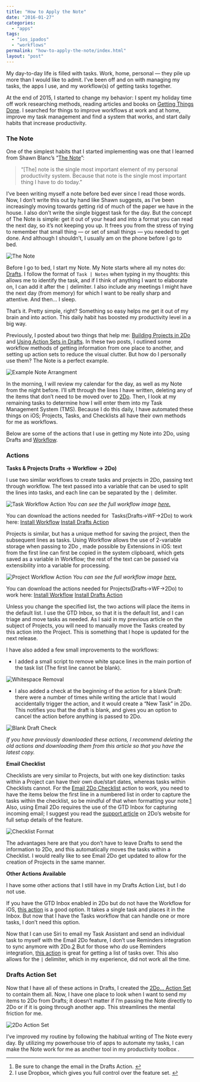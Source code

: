 ```yaml
---
title: "How to Apply the Note"
date: "2016-01-27"
categories: 
  - "apps"
tags: 
  - "ios_ipados"
  - "workflows"
permalink: "how-to-apply-the-note/index.html"
layout: "post"
---
```


My day-to-day life is filled with tasks. Work, home, personal — they pile up more than I would like to admit. I’ve been off and on with managing my tasks, the apps I use, and my workflow(s) of getting tasks together.

At the end of 2015, I started to change my behavior: I spent my holiday time off work researching methods, reading articles and books on [Getting Things Done](http://www.amazon.com/gp/product/0143126563/ref=as_li_tl?ie=UTF8&camp=1789&creative=390957&creativeASIN=0143126563&linkCode=as2&tag=nahumck-20&linkId=DL5BU3TGRAWWOOMR). I searched for things to improve workflows at work and at home, improve my task management and find a system that works, and start daily habits that increase productivity.

### The Note

One of the simplest habits that I started implementing was one that I learned from Shawn Blanc’s “[The Note](https://shawnblanc.net/2015/06/the-note/)”:

> “\[The\] note is the single most important element of my personal productivity system. Because that note is the single most important thing I have to do today.”

I’ve been writing myself a note before bed ever since I read those words. Now, I don’t write this out by hand like Shawn suggests, as I’ve been increasingly moving towards getting rid of much of the paper we have in the house. I also don’t write the single biggest task for the day. But the concept of The Note is simple: get it out of your head and into a format you can read the next day, so it’s not keeping you up. It frees you from the stress of trying to remember that small thing — or set of small things — you needed to get done. And although I shouldn’t, I usually am on the phone before I go to bed.

![The Note](images/Example-Note.png)

Before I go to bed, I start my Note. My Note starts where all my notes do: [Drafts](https://geo.itunes.apple.com/us/app/drafts-4-quickly-capture-notes/id905337691?mt=8&at=1001l4VZ&ct=nahumck_me). I follow the format of `Task | Notes` when typing in my thoughts: this allows me to identify the task, and if I think of anything I want to elaborate on, I can add it after the `|` delimiter. I also include any meetings I might have the next day (from memory) for which I want to be really sharp and attentive. And then… I sleep.

That’s it. Pretty simple, right? Something so easy helps me get it out of my brain and into action. This daily habit has boosted my productivity level in a big way.

Previously, I posted about two things that help me: [Building Projects in 2Do](https://www.nahumck.me/building-projects-2do/) and [Using Action Sets in Drafts](https://www.nahumck.me/using-action-sets-drafts/). In these two posts, I outlined some workflow methods of getting information from one place to another, and setting up action sets to reduce the visual clutter. But how do I personally use them? The Note is a perfect example.

![Example Note Arrangment](images/Example-Note-Arrangement.jpeg)

In the morning, I will review my calendar for the day, as well as my Note from the night before. I’ll sift through the lines I have written, deleting any of the items that don’t need to be moved over to [2Do](https://geo.itunes.apple.com/us/app/2do/id303656546?mt=8&at=1001l4VZ&ct=nahumck_me). Then, I look at my remaining tasks to determine how I will enter them into my Task Management System (TMS). Because I do this daily, I have automated these things on iOS; Projects, Tasks, and Checklists all have their own methods for me as workflows.

Below are some of the actions that I use in getting my Note into 2Do, using Drafts and [Workflow](https://geo.itunes.apple.com/us/app/workflow-powerful-automation/id915249334?mt=8&at=1001l4VZ&ct=nahumck_me).

### Actions

**Tasks & Projects** **Drafts → Workflow → 2Do)**

I use two similar workflows to create tasks and projects in 2Do, passing text through workflow. The text passed into a variable that can be used to split the lines into tasks, and each line can be separated by the `|` delimiter.

![Task Workflow Action](images/Task-Workflow-Action.png) _You can see the full workflow image [here.](https://www.nahumck.me/wp-content/uploads/2016/01/Task-Workflow-Full.png)_

You can download the actions needed for  Tasks(Drafts→WF→2Do) to work here: [Install Workflow](https://workflow.is/workflows/cb0e400ed8404378af7046a4c69d447d) [Install Drafts Action](https://drafts4-actions.agiletortoise.com/a/1fg)

Projects is similar, but has a unique method for saving the project, then the subsequent lines as tasks. Using Workflow allows the use of 2-variable storage when passing to 2Do , made possible by Extensions in iOS: text from the first line can first be copied in the system clipboard, which gets saved as a variable in Workflow; the rest of the text can be passed via extensibility into a variable for processing.

![Project Workflow Action](images/Project-Workflow-Action.png) _You can see the full workflow image [here.](https://www.nahumck.me/wp-content/uploads/2016/01/Project-Workflow-Full.png)_

You can download the actions needed for Projects(Drafts→WF→2Do) to work here: [Install Workflow](https://workflow.is/workflows/14d4027d83654e0499e016272d79fcd9) [Install Drafts Action](https://drafts4-actions.agiletortoise.com/a/1ff)

Unless you change the specified list, the two actions will place the items in the default list. I use the GTD Inbox, so that it is the default list, and I can triage and move tasks as needed. As I said in my previous article on the subject of Projects, you will need to manually move the Tasks created by this action into the Project. This is something that I hope is updated for the next release.

I have also added a few small improvements to the workflows:

- I added a small script to remove white space lines in the main portion of the task list (The first line cannot be blank).

![Whitespace Removal](images/Whitespace-Removal-Script.jpeg)

- I also added a check at the beginning of the action for a blank Draft: there were a number of times while writing the article that I would accidentally trigger the action, and it would create a “New Task” in 2Do. This notifies you that the draft is blank, and gives you an option to cancel the action before anything is passed to 2Do.

![Blank Draft Check](images/Blank-Draft-Script.jpeg)

_If you have previously downloaded these actions, I recommend deleting the old actions and downloading them from this article so that you have the latest copy._

**Email Checklist**

Checklists are very similar to Projects, but with one key distinction: tasks within a Project can have their own due/start dates, whereas tasks within Checklists cannot. For the [Email 2Do Checklist](https://drafts4-actions.agiletortoise.com/a/1f4) action to work, you need to have the items below the first line in a numbered list in order to capture the tasks within the checklist, so be mindful of that when formatting your note.[1](#fn-1 "see footnote") Also, using Email 2Do requires the use of the GTD Inbox for capturing incoming email; I suggest you read the [support article](http://www.2doapp.com/kb/article/learn-how-to-capture-emails-as-tasks.html) on 2Do’s website for full setup details of the feature.

![Checklist Format](images/Example-Checklist-Format.png)

The advantages here are that you don’t have to leave Drafts to send the information to 2Do, and this automatically moves the tasks within a Checklist. I would really like to see Email 2Do get updated to allow for the creation of Projects in the same manner.

**Other Actions Available**

I have some other actions that I still have in my Drafts Action List, but I do not use.

If you have the GTD Inbox enabled in 2Do but do not have the Workflow for iOS, [this action](https://drafts4-actions.agiletortoise.com/a/1cu) is a good option. It takes a single task and places it in the Inbox. But now that I have the Tasks workflow that can handle one or more tasks, I don’t need this option.

Now that I can use Siri to email my Task Assistant and send an individual task to myself with the Email 2Do feature, I don’t use Reminders integration to sync anymore with 2Do.[2](#fn-2 "see footnote") But for those who _do_ use Reminders integration, [this action](https://drafts4-actions.agiletortoise.com/a/1f5) is great for getting a list of tasks over. This also allows for the `|` delimiter, which in my experience, did not work all the time.

### Drafts Action Set

Now that I have all of these actions in Drafts, I created the [2Do… Action Set](https://drafts4-actions.agiletortoise.com/a/1fh) to contain them all. Now, I have one place to look when I want to send my items to 2Do from Drafts; it doesn’t matter if I’m passing the Note directly to 2Do or if it is going through another app. This streamlines the mental friction for me.

![2Do Action Set](images/2Do-Action-Set.png)

I’ve improved my routine by following the habitual writing of The Note every day. By utilizing my powerhouse trio of apps to automate my tasks, I can make the Note work for me as another tool in my productivity toolbox .

* * *

1. Be sure to change the email in the Drafts Action. [↩](#fnref-1 "return to article")
2. I use Dropbox, which gives you full control over the feature set. [↩](#fnref-2 "return to article")
